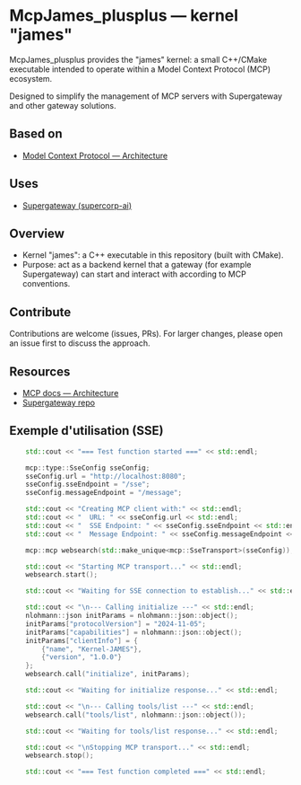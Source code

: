 # McpJames_plusplus — kernel "james"

McpJames_plusplus provides the "james" kernel: a small C++/CMake executable intended to operate within a Model Context Protocol (MCP) ecosystem.

Designed to simplify the management of MCP servers with Supergateway and other gateway solutions.

## Based on

- [Model Context Protocol — Architecture](https://modelcontextprotocol.io/docs/learn/architecture)

## Uses

- [Supergateway (supercorp-ai)](https://github.com/supercorp-ai/supergateway)

## Overview

- Kernel "james": a C++ executable in this repository (built with CMake).
- Purpose: act as a backend kernel that a gateway (for example Supergateway) can start and interact with according to MCP conventions.

## Contribute

Contributions are welcome (issues, PRs). For larger changes, please open an issue first to discuss the approach.

## Resources

- [MCP docs — Architecture](https://modelcontextprotocol.io/docs/learn/architecture)
- [Supergateway repo](https://github.com/supercorp-ai/supergateway)

## Exemple d'utilisation (SSE)

```cpp
	std::cout << "=== Test function started ===" << std::endl;

	mcp::type::SseConfig sseConfig;
	sseConfig.url = "http://localhost:8080";
	sseConfig.sseEndpoint = "/sse";
	sseConfig.messageEndpoint = "/message";

	std::cout << "Creating MCP client with:" << std::endl;
	std::cout << "  URL: " << sseConfig.url << std::endl;
	std::cout << "  SSE Endpoint: " << sseConfig.sseEndpoint << std::endl;
	std::cout << "  Message Endpoint: " << sseConfig.messageEndpoint << std::endl;

	mcp::mcp websearch(std::make_unique<mcp::SseTransport>(sseConfig));

	std::cout << "Starting MCP transport..." << std::endl;
	websearch.start();

	std::cout << "Waiting for SSE connection to establish..." << std::endl;

	std::cout << "\n--- Calling initialize ---" << std::endl;
	nlohmann::json initParams = nlohmann::json::object();
	initParams["protocolVersion"] = "2024-11-05";
	initParams["capabilities"] = nlohmann::json::object();
	initParams["clientInfo"] = {
		{"name", "Kernel-JAMES"},
		{"version", "1.0.0"}
	};
	websearch.call("initialize", initParams);

	std::cout << "Waiting for initialize response..." << std::endl;

	std::cout << "\n--- Calling tools/list ---" << std::endl;
	websearch.call("tools/list", nlohmann::json::object());

	std::cout << "Waiting for tools/list response..." << std::endl;

	std::cout << "\nStopping MCP transport..." << std::endl;
	websearch.stop();

	std::cout << "=== Test function completed ===" << std::endl;
```
